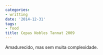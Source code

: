 ```yaml
---
categories:
- writting
date: '2014-12-31'
tags:
- food
title: Cepas Nobles Tannat 2009
---
```


Amadurecido, mas sem muita complexidade.